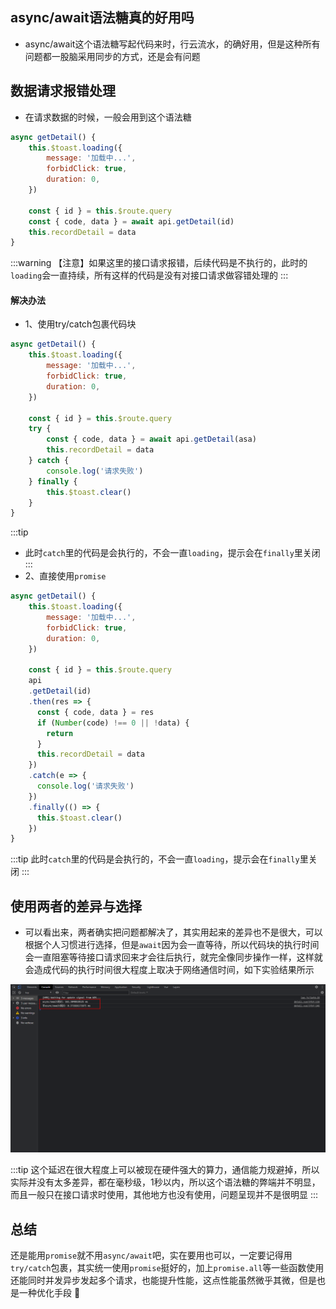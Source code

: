 ## async/await语法糖真的好用吗

- async/await这个语法糖写起代码来时，行云流水，的确好用，但是这种所有问题都一股脑采用同步的方式，还是会有问题

## 数据请求报错处理
- 在请求数据的时候，一般会用到这个语法糖
```js
async getDetail() {
    this.$toast.loading({
        message: '加载中...',
        forbidClick: true,
        duration: 0,
    })

    const { id } = this.$route.query
    const { code, data } = await api.getDetail(id)
    this.recordDetail = data
}
```
:::warning
【注意】如果这里的接口请求报错，后续代码是不执行的，此时的`loading`会一直持续，所有这样的代码是没有对接口请求做容错处理的
:::
#### 解决办法
- 1、使用try/catch包裹代码块
```js
async getDetail() {
    this.$toast.loading({
        message: '加载中...',
        forbidClick: true,
        duration: 0,
    })

    const { id } = this.$route.query
    try {
        const { code, data } = await api.getDetail(asa)
        this.recordDetail = data
    } catch {
        console.log('请求失败')
    } finally {
        this.$toast.clear()
    }
}
```
:::tip
- 此时`catch`里的代码是会执行的，不会一直`loading`，提示会在`finally`里关闭
:::
- 2、直接使用`promise`
```js
async getDetail() {
    this.$toast.loading({
        message: '加载中...',
        forbidClick: true,
        duration: 0,
    })

    const { id } = this.$route.query
    api
    .getDetail(id)
    .then(res => {
      const { code, data } = res
      if (Number(code) !== 0 || !data) {
        return
      }
      this.recordDetail = data
    })
    .catch(e => {
      console.log('请求失败')
    })
    .finally(() => {
      this.$toast.clear()
    })
}
```
:::tip
此时`catch`里的代码是会执行的，不会一直`loading`，提示会在`finally`里关闭
:::
## 使用两者的差异与选择
- 可以看出来，两者确实把问题都解决了，其实用起来的差异也不是很大，可以根据个人习惯进行选择，但是`await`因为会一直等待，所以代码块的执行时间会一直阻塞等待接口请求回来才会往后执行，就完全像同步操作一样，这样就会造成代码的执行时间很大程度上取决于网络通信时间，如下实验结果所示

![image-20220217145052738](../../public/async&await/image1.png)

:::tip
这个延迟在很大程度上可以被现在硬件强大的算力，通信能力规避掉，所以实际并没有太多差异，都在毫秒级，1秒以内，所以这个语法糖的弊端并不明显，而且一般只在接口请求时使用，其他地方也没有使用，问题呈现并不是很明显
:::
## 总结
还是能用`promise`就不用`async/await`吧，实在要用也可以，一定要记得用`try/catch`包裹，其实统一使用`promise`挺好的，加上`promise.all`等一些函数使用还能同时并发异步发起多个请求，也能提升性能，这点性能虽然微乎其微，但是也是一种优化手段 :100: